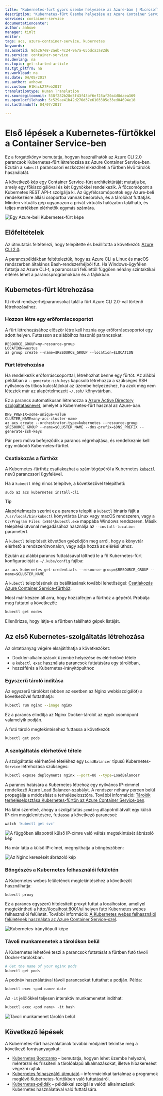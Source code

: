 ```yaml
---
title: "Kubernetes-fürt gyors üzembe helyezése az Azure-ban | Microsoft Docs"
description: "Kubernetes-fürt üzembe helyezése az Azure Container Service-ben és az első lépések"
services: container-service
documentationcenter: 
author: anhowe
manager: timlt
editor: 
tags: acs, azure-container-service, kubernetes
keywords: 
ms.assetid: 8da267e8-2aeb-4c24-9a7a-65bdca3a82d6
ms.service: container-service
ms.devlang: na
ms.topic: get-started-article
ms.tgt_pltfrm: na
ms.workload: na
ms.date: 04/05/2017
ms.author: anhowe
ms.custom: H1Hack27Feb2017
translationtype: Human Translation
ms.sourcegitcommit: 538f282b28e5f43f43bf6ef28af20a4d8daea369
ms.openlocfilehash: 5c529ae41b42d276d37e6103305e33ed04694e18
ms.lasthandoff: 04/07/2017

---
```


# <a name="get-started-with-a-kubernetes-cluster-in-container-service"></a>Első lépések a Kubernetes-fürtökkel a Container Service-ben


Ez a forgatókönyv bemutatja, hogyan használhatók az Azure CLI 2.0 parancsok Kubernetes-fürt létrehozása az Azure Container Service-ben. Ezután a `kubectl` parancssori eszközzel elkezdheti a fürtben lévő tárolók használatát.

A következő kép egy Container Service-fürt architektúráját mutatja be, amely egy főkiszolgálóval és két ügynökkel rendelkezik. A főcsomópont a Kubernetes REST API-t szolgálja ki. Az ügyfélcsomópontok egy Azure-beli rendelkezésre állási csoportba vannak besorolva, és a tárolókat futtatják. Minden virtuális gép ugyanazon a privát virtuális hálózaton található, és teljes mértékben elérhetők egymás számára.

![Egy Azure-beli Kubernetes-fürt képe](media/container-service-kubernetes-walkthrough/kubernetes.png)

## <a name="prerequisites"></a>Előfeltételek
Az útmutatás feltételezi, hogy telepítette és beállította a következőt: [Azure CLI 2.0](/cli/azure/install-az-cli2). 

A parancspéldákban feltételeztük, hogy az Azure CLI a Linux és macOS rendszerben általános Bash-rendszerhéjból fut. Ha Windows-ügyfélen futtatja az Azure CLI-t, a parancssori felülettől függően néhány szintaktikai eltérés lehet a parancsprogramokban és a fájlokban. 

## <a name="create-your-kubernetes-cluster"></a>Kubernetes-fürt létrehozása

Itt rövid rendszerhéjparancsokat talál a fürt Azure CLI 2.0-val történő létrehozásához. 

### <a name="create-a-resource-group"></a>Hozzon létre egy erőforráscsoportot
A fürt létrehozásához először létre kell hoznia egy erőforráscsoportot egy adott helyen. Futtasson az alábbihoz hasonló parancsokat:

```azurecli
RESOURCE_GROUP=my-resource-group
LOCATION=westus
az group create --name=$RESOURCE_GROUP --location=$LOCATION
```

### <a name="create-a-cluster"></a>Fürt létrehozása
Ha rendelkezik erőforráscsoporttal, létrehozhat benne egy fürtöt. Az alábbi példában a `--generate-ssh-keys` kapcsoló létrehozza a szükséges SSH nyilvános és titkos kulcsfájlokat az üzembe helyezéshez, ha azok még nem léteztek már az alapértelmezett `~/.ssh/` könyvtárban. 

Ez a parancs automatikusan létrehozza a [Azure Active Directory szolgáltatásnevet](container-service-kubernetes-service-principal.md), amelyet a Kubernetes-fürt használ az Azure-ban.

```azurecli
DNS_PREFIX=some-unique-value
CLUSTER_NAME=any-acs-cluster-name
az acs create --orchestrator-type=kubernetes --resource-group $RESOURCE_GROUP --name=$CLUSTER_NAME --dns-prefix=$DNS_PREFIX --generate-ssh-keys
```


Pár perc múlva befejeződik a parancs végrehajtása, és rendelkeznie kell egy működő Kubernetes-fürttel.

### <a name="connect-to-the-cluster"></a>Csatlakozás a fürthöz

A Kubernetes-fürthöz csatlakozhat a számítógépéről a Kubernetes [`kubectl`](https://kubernetes.io/docs/user-guide/kubectl/) nevű parancssori ügyfelével. 

Ha a `kubectl` még nincs telepítve, a következővel telepítheti:

```azurecli
sudo az acs kubernetes install-cli
```
> [!TIP]
> Alapértelmezés szerint ez a parancs telepíti a `kubectl` bináris fájlt a `/usr/local/bin/kubectl` könyvtárba Linux vagy macOS rendszeren, vagy a `C:\Program Files (x86)\kubectl.exe` mappába Windows rendszeren. Másik telepítési útvonal megadásához használja az `--install-location` paramétert.
>

A `kubectl` telepítését követően győződjön meg arról, hogy a könyvtár elérhető a rendszerútvonalon, vagy adja hozzá az elérési úthoz. 


Ezután az alábbi parancs futtatásával töltheti le a fő Kubernetes-fürt konfigurációját a `~/.kube/config` fájlba:

```azurecli
az acs kubernetes get-credentials --resource-group=$RESOURCE_GROUP --name=$CLUSTER_NAME
```

A `kubectl` telepítésének és beállításának további lehetőségei: [Csatlakozás Azure Container Service-fürthöz](container-service-connect.md).

Most már készen áll arra, hogy hozzáférjen a fürthöz a gépéről. Próbálja meg futtatni a következőt:

```bash
kubectl get nodes
```

Ellenőrizze, hogy látja-e a fürtben található gépek listáját.

## <a name="create-your-first-kubernetes-service"></a>Az első Kubernetes-szolgáltatás létrehozása

Az oktatóanyag végére elsajátíthatja a következőket:
* Dockler-alkalmazások üzembe helyezése és elérhetővé tétele
* a `kubectl exec` használata parancsok futtatására egy tárolóban, 
* hozzáférés a Kubernetes-irányítópulthoz

### <a name="start-a-simple-container"></a>Egyszerű tároló indítása
Az egyszerű tárolókat (ebben az esetben az Nginx webkiszolgálót) a következővel futtathatja:

```bash
kubectl run nginx --image nginx
```

Ez a parancs elindítja az Nginx Docker-tárolót az egyik csomópont valamelyik podján.

A futó tároló megtekintéséhez futtassa a következőt:

```bash
kubectl get pods
```

### <a name="expose-the-service-to-the-world"></a>A szolgáltatás elérhetővé tétele
A szolgáltatás elérhetővé tételéhez egy `LoadBalancer` típusú Kubernetes-`Service` létrehozása szükséges:

```bash
kubectl expose deployments nginx --port=80 --type=LoadBalancer
```

A parancs hatására a Kubernetes létrehoz egy nyilvános IP-címmel rendelkező Azure Load Balancer-szabályt. A rendszer néhány percen belül propagálja a módosítást a terheléselosztóra. További információ: [Tárolók terheléselosztása Kubernetes-fürtön az Azure Container Service-ben](container-service-kubernetes-load-balancing.md).

Ha látni szeretné, ahogy a szolgáltatás `pending` állapotról átvált egy külső IP-cím megjelenítésére, futtassa a következő parancsot:

```bash
watch 'kubectl get svc'
```

  ![A függőben állapotról külső IP-címre való váltás megtekintését ábrázoló kép](media/container-service-kubernetes-walkthrough/kubernetes-nginx3.png)

Ha már látja a külső IP-címet, megnyithatja a böngészőben:

  ![Az Nginx keresését ábrázoló kép](media/container-service-kubernetes-walkthrough/kubernetes-nginx4.png)  


### <a name="browse-the-kubernetes-ui"></a>Böngészés a Kubernetes felhasználói felületén
A Kubernetes webes felületének megtekintéséhez a következőt használhatja:

```bash
kubectl proxy
```
Ez a parancs egyszerű hitelesített proxyt futtat a localhoston, amellyel megtekintheti a [http://localhost:8001/ui](http://localhost:8001/ui) helyen futó Kubernetes webes felhasználói felületét. További információ: [A Kubernetes webes felhasználói felületének használata az Azure Container Service-szel](container-service-kubernetes-ui.md).

![Kubernetes-irányítópult képe](media/container-service-kubernetes-walkthrough/kubernetes-dashboard.png)

### <a name="remote-sessions-inside-your-containers"></a>Távoli munkamenetek a tárolókon belül
A Kubernetes lehetővé teszi a parancsok futtatását a fürtben futó távoli Docker-tárolókban.

```bash
# Get the name of your nginx pods
kubectl get pods
```

A podnév használatával távoli parancsokat futtathat a podján.  Példa:

```bash
kubectl exec <pod name> date
```

Az `-it` jelölőkkel teljesen interaktív munkamenetet indíthat:

```bash
kubectl exec <pod name> -it bash
```

![Távoli munkamenet tárolón belül](media/container-service-kubernetes-walkthrough/kubernetes-remote.png)



## <a name="next-steps"></a>Következő lépések

A Kubernetes-fürt használatának további módjaiért tekintse meg a következő forrásanyagokat:

* [Kubernetes Bootcamp](https://katacoda.com/embed/kubernetes-bootcamp/1/) – bemutatja, hogyan lehet üzembe helyezni, méretezni és frissíteni a tárolóalapú alkalmazásokat, illetve hibakeresést végezni rajtuk.
* [Kubernetes felhasználói útmutató](http://kubernetes.io/docs/user-guide/) – információkat tartalmaz a programok meglévő Kubernetes-fürtökben való futtatásáról.
* [Kubernetes-példák](https://github.com/kubernetes/kubernetes/tree/master/examples) – példákkal szolgál a valódi alkalmazások Kubernetes használatával való futtatására.

